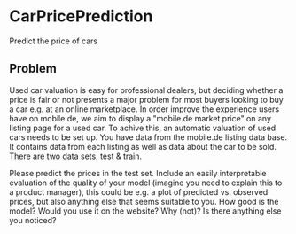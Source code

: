 # CarPricePrediction
Predict the price of cars

## Problem
Used car valuation is easy for professional dealers, but deciding whether a price is fair or not presents a major problem for most buyers looking to buy a car e.g. at an online marketplace.
In order improve the experience users have on mobile.de, we aim to display a "mobile.de market price" on any listing page for a used car. To achive this, an automatic valuation of used cars needs to be set up.
You have data from the mobile.de listing data base. It contains data from each listing as well as data about the car to be sold. There are two data sets, test & train.


Please predict the prices in the test set. Include an easily interpretable evaluation of the quality of your model (imagine you need to explain this to a product manager), this could be e.g. a plot of predicted vs. observed prices, but also anything else that seems suitable to you.
How good is the model? Would you use it on the website? Why (not)? Is there anything else you noticed?

